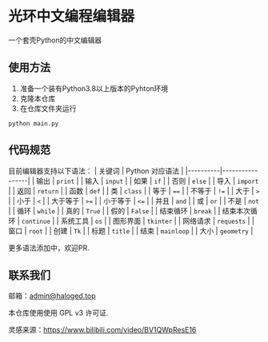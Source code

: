 # 光环中文编程编辑器
一个套壳Python的中文编辑器
## 使用方法
1. 准备一个装有Python3.8以上版本的Pyhton环境
2. 克隆本仓库
3. 在仓库文件夹运行
```
python main.py
```
## 代码规范
目前编辑器支持以下语法：
| 关键词   | Python 对应语法 |
|----------|-----------------|
| 输出     | `print`         |
| 输入     | `input`         |
| 如果     | `if`            |
| 否则     | `else`          |
| 导入     | `import`        |
| 返回     | `return`        |
| 函数     | `def`           |
| 类       | `class`         |
| 等于     | `==`            |
| 不等于   | `!=`            |
| 大于     | `>`             |
| 小于     | `<`             |
| 大于等于 | `>=`            |
| 小于等于 | `<=`            |
| 并且     | `and`           |
| 或       | `or`            |
| 不是     | `not`           |
| 循环     | `while`         |
| 真的     | `True`          |
| 假的     | `False`         |
| 结束循环 | `break`         |
| 结束本次循环 | `continue`  |
| 系统工具 | `os`            |
| 图形界面 | `tkinter`       |
| 网络请求 | `requests`      |
| 窗口     | `root`          |
| 创建     | `Tk`            |
| 标题     | `title`         |
| 结束     | `mainloop`      |
| 大小     | `geometry`      |

更多语法添加中，欢迎PR.
## 联系我们
邮箱：admin@haloged.top

本仓库使用使用 GPL v3 许可证.

灵感来源：https://www.bilibili.com/video/BV1QWpResE16
